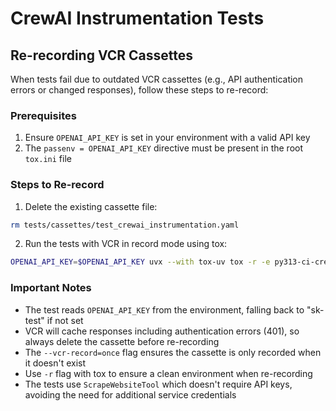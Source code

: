 # CrewAI Instrumentation Tests

## Re-recording VCR Cassettes

When tests fail due to outdated VCR cassettes (e.g., API authentication errors or changed responses), follow these steps to re-record:

### Prerequisites
1. Ensure `OPENAI_API_KEY` is set in your environment with a valid API key
2. The `passenv = OPENAI_API_KEY` directive must be present in the root `tox.ini` file

### Steps to Re-record

1. Delete the existing cassette file:
```bash
rm tests/cassettes/test_crewai_instrumentation.yaml
```

2. Run the tests with VCR in record mode using tox:
```bash
OPENAI_API_KEY=$OPENAI_API_KEY uvx --with tox-uv tox -r -e py313-ci-crewai -- tests/test_instrumentor.py::test_crewai_instrumentation -xvs --vcr-record=once
```

### Important Notes
- The test reads `OPENAI_API_KEY` from the environment, falling back to "sk-test" if not set
- VCR will cache responses including authentication errors (401), so always delete the cassette before re-recording
- The `--vcr-record=once` flag ensures the cassette is only recorded when it doesn't exist
- Use `-r` flag with tox to ensure a clean environment when re-recording
- The tests use `ScrapeWebsiteTool` which doesn't require API keys, avoiding the need for additional service credentials
